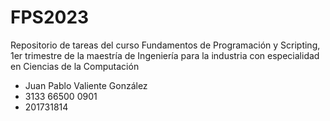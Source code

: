 # FPS2023

Repositorio de tareas del curso Fundamentos de Programación y Scripting, 
1er trimestre de la maestría de Ingeniería para la industria con 
especialidad en Ciencias de la Computación

- Juan Pablo Valiente González
- 3133 66500 0901
- 201731814
